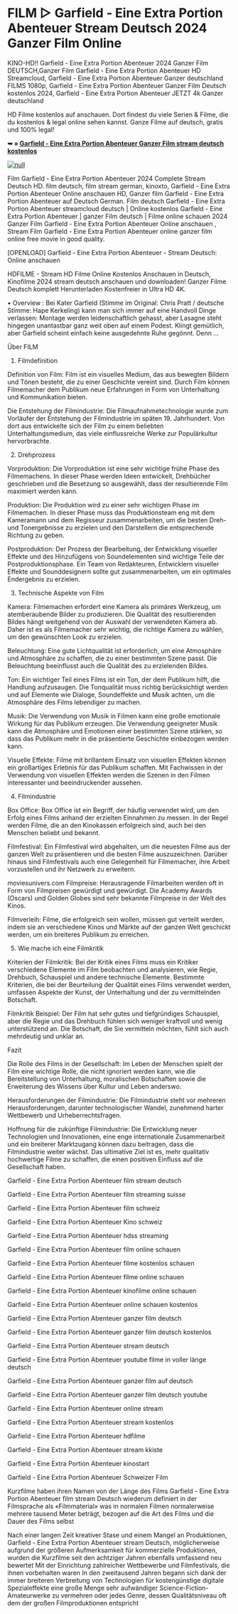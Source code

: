 # FILM ▷ Garfield - Eine Extra Portion Abenteuer Stream Deutsch 2024 Ganzer Film Online

KINO-HD!! Garfield - Eine Extra Portion Abenteuer 2024 Ganzer Film DEUTSCH,Ganzer Film Garfield - Eine Extra Portion Abenteuer HD Streamcloud, Garfield - Eine Extra Portion Abenteuer Ganzer deutschland FILMS 1080p, Garfield - Eine Extra Portion Abenteuer Ganzer Film Deutsch kostenlos 2024, Garfield - Eine Extra Portion Abenteuer JETZT 4k Ganzer deutschland

HD Filme kostenlos auf anschauen. Dort findest du viele Serien & Filme, die du kostenlos & legal online sehen kannst. Ganze Filme auf deutsch, gratis und 100% legal!

**➥ » [Garfield - Eine Extra Portion Abenteuer Ganzer Film stream deutsch kostenlos](https://t.co/GBbkgr0mmO)**

[![null](https://static.wixstatic.com/media/855a25_043b5abeb4ae4d35ac003198e7fe56ed~mv2.gif)](https://t.co/GBbkgr0mmO)

Film Garfield - Eine Extra Portion Abenteuer 2024 Complete Stream Deutsch HD. film deutsch, film stream german, kinoxto, Garfield - Eine Extra Portion Abenteuer Online anschauen HD, Ganzer film Garfield - Eine Extra Portion Abenteuer auf Deutsch German. Film deutsch Garfield - Eine Extra Portion Abenteuer streamcloud deutsch | Online kostenlos Garfield - Eine Extra Portion Abenteuer | ganzer Film deutsch | Filme online schauen 2024 Ganzer Film Garfield - Eine Extra Portion Abenteuer Online anschauen , Stream Film Garfield - Eine Extra Portion Abenteuer online ganzer film online free movie in good quality.

[OPENLOAD] Garfield - Eine Extra Portion Abenteuer - Stream Deutsch: Online anschauen

HDFILME - Stream HD Filme Online Kostenlos Anschauen in Deutsch, Kinofilme 2024 stream deutsch anschauen und downloaden! Ganzer Filme Deutsch komplett Herunterladen Kostenfreier in Ultra HD 4K.

• Overview : Bei Kater Garfield (Stimme im Original: Chris Pratt / deutsche Stimme: Hape Kerkeling) kann man sich immer auf eine Handvoll Dinge verlassen: Montage werden leidenschaftlich gehasst, aber Lasagne steht hingegen unantastbar ganz weit oben auf einem Podest. Klingt gemütlich, aber Garfield scheint einfach keine ausgedehnte Ruhe gegönnt. Denn ...

Über FILM

1. Filmdefinition

Definition von Film: Film ist ein visuelles Medium, das aus bewegten Bildern und Tönen besteht, die zu einer Geschichte vereint sind. Durch Film können Filmemacher dem Publikum neue Erfahrungen in Form von Unterhaltung und Kommunikation bieten.

Die Entstehung der Filmindustrie: Die Filmaufnahmetechnologie wurde zum Vorläufer der Entstehung der Filmindustrie im späten 19. Jahrhundert. Von dort aus entwickelte sich der Film zu einem beliebten Unterhaltungsmedium, das viele einflussreiche Werke zur Populärkultur hervorbrachte.

2. Drehprozess

Vorproduktion: Die Vorproduktion ist eine sehr wichtige frühe Phase des Filmemachens. In dieser Phase werden Ideen entwickelt, Drehbücher geschrieben und die Besetzung so ausgewählt, dass der resultierende Film maximiert werden kann.

Produktion: Die Produktion wird zu einer sehr wichtigen Phase im Filmemachen. In dieser Phase muss das Produktionsteam eng mit dem Kameramann und dem Regisseur zusammenarbeiten, um die besten Dreh- und Tonergebnisse zu erzielen und den Darstellern die entsprechende Richtung zu geben.

Postproduktion: Der Prozess der Bearbeitung, der Entwicklung visueller Effekte und des Hinzufügens von Soundelementen sind wichtige Teile der Postproduktionsphase. Ein Team von Redakteuren, Entwicklern visueller Effekte und Sounddesignern sollte gut zusammenarbeiten, um ein optimales Endergebnis zu erzielen.

3. Technische Aspekte von Film

Kamera: Filmemachen erfordert eine Kamera als primäres Werkzeug, um atemberaubende Bilder zu produzieren. Die Qualität des resultierenden Bildes hängt weitgehend von der Auswahl der verwendeten Kamera ab. Daher ist es als Filmemacher sehr wichtig, die richtige Kamera zu wählen, um den gewünschten Look zu erzielen.

Beleuchtung: Eine gute Lichtqualität ist erforderlich, um eine Atmosphäre und Atmosphäre zu schaffen, die zu einer bestimmten Szene passt. Die Beleuchtung beeinflusst auch die Qualität des zu erzielenden Bildes.

Ton: Ein wichtiger Teil eines Films ist ein Ton, der dem Publikum hilft, die Handlung aufzusaugen. Die Tonqualität muss richtig berücksichtigt werden und auf Elemente wie Dialoge, Soundeffekte und Musik achten, um die Atmosphäre des Films lebendiger zu machen.

Musik: Die Verwendung von Musik in Filmen kann eine große emotionale Wirkung für das Publikum erzeugen. Die Verwendung geeigneter Musik kann die Atmosphäre und Emotionen einer bestimmten Szene stärken, so dass das Publikum mehr in die präsentierte Geschichte einbezogen werden kann.

Visuelle Effekte: Filme mit brillantem Einsatz von visuellen Effekten können ein großartiges Erlebnis für das Publikum schaffen. Mit Fachwissen in der Verwendung von visuellen Effekten werden die Szenen in den Filmen interessanter und beeindruckender aussehen.

4. Filmindustrie

Box Office: Box Office ist ein Begriff, der häufig verwendet wird, um den Erfolg eines Films anhand der erzielten Einnahmen zu messen. In der Regel werden Filme, die an den Kinokassen erfolgreich sind, auch bei den Menschen beliebt und bekannt.

Filmfestival: Ein Filmfestival wird abgehalten, um die neuesten Filme aus der ganzen Welt zu präsentieren und die besten Filme auszuzeichnen. Darüber hinaus sind Filmfestivals auch eine Gelegenheit für Filmemacher, ihre Arbeit vorzustellen und ihr Netzwerk zu erweitern.

moviesunivers.com Filmpreise: Herausragende Filmarbeiten werden oft in Form von Filmpreisen gewürdigt und gewürdigt. Die Academy Awards (Oscars) und Golden Globes sind sehr bekannte Filmpreise in der Welt des Kinos.

Filmverleih: Filme, die erfolgreich sein wollen, müssen gut verteilt werden, indem sie an verschiedene Kinos und Märkte auf der ganzen Welt geschickt werden, um ein breiteres Publikum zu erreichen.

5. Wie mache ich eine Filmkritik

Kriterien der Filmkritik: Bei der Kritik eines Films muss ein Kritiker verschiedene Elemente im Film beobachten und analysieren, wie Regie, Drehbuch, Schauspiel und andere technische Elemente. Bestimmte Kriterien, die bei der Beurteilung der Qualität eines Films verwendet werden, umfassen Aspekte der Kunst, der Unterhaltung und der zu vermittelnden Botschaft.

Filmkritik Beispiel: Der Film hat sehr gutes und tiefgründiges Schauspiel, aber die Regie und das Drehbuch fühlen sich weniger kraftvoll und wenig unterstützend an. Die Botschaft, die Sie vermitteln möchten, fühlt sich auch mehrdeutig und unklar an.

Fazit

Die Rolle des Films in der Gesellschaft: Im Leben der Menschen spielt der Film eine wichtige Rolle, die nicht ignoriert werden kann, wie die Bereitstellung von Unterhaltung, moralischen Botschaften sowie die Erweiterung des Wissens über Kultur und Leben anderswo.

Herausforderungen der Filmindustrie: Die Filmindustrie steht vor mehreren Herausforderungen, darunter technologischer Wandel, zunehmend harter Wettbewerb und Urheberrechtsfragen.

Hoffnung für die zukünftige Filmindustrie: Die Entwicklung neuer Technologien und Innovationen, eine enge internationale Zusammenarbeit und ein breiterer Marktzugang können dazu beitragen, dass die Filmindustrie weiter wächst. Das ultimative Ziel ist es, mehr qualitativ hochwertige Filme zu schaffen, die einen positiven Einfluss auf die Gesellschaft haben.

Garfield - Eine Extra Portion Abenteuer film stream deutsch

Garfield - Eine Extra Portion Abenteuer film streaming suisse

Garfield - Eine Extra Portion Abenteuer film schweiz

Garfield - Eine Extra Portion Abenteuer Kino schweiz

Garfield - Eine Extra Portion Abenteuer hdss streaming

Garfield - Eine Extra Portion Abenteuer film online schauen

Garfield - Eine Extra Portion Abenteuer filme kostenlos schauen

Garfield - Eine Extra Portion Abenteuer filme online schauen

Garfield - Eine Extra Portion Abenteuer kinofilme online schauen

Garfield - Eine Extra Portion Abenteuer online schauen kostenlos

Garfield - Eine Extra Portion Abenteuer ganzer film deutsch

Garfield - Eine Extra Portion Abenteuer ganzer film deutsch kostenlos

Garfield - Eine Extra Portion Abenteuer stream deutsch

Garfield - Eine Extra Portion Abenteuer youtube filme in voller länge deutsch

Garfield - Eine Extra Portion Abenteuer ganzer film auf deutsch

Garfield - Eine Extra Portion Abenteuer ganzer film deutsch youtube

Garfield - Eine Extra Portion Abenteuer online stream

Garfield - Eine Extra Portion Abenteuer stream kostenlos

Garfield - Eine Extra Portion Abenteuer hdfilme

Garfield - Eine Extra Portion Abenteuer stream kkiste

Garfield - Eine Extra Portion Abenteuer kinostart

Garfield - Eine Extra Portion Abenteuer Schweizer Film

Kurzfilme haben ihren Namen von der Länge des Films Garfield - Eine Extra Portion Abenteuer film stream Deutsch wiederum definiert in der Filmsprache als «Filmmaterial» was in normalen Filmen normalerweise mehrere tausend Meter beträgt, bezogen auf die Art des Films und die Dauer des Films selbst

Nach einer langen Zeit kreativer Stase und einem Mangel an Produktionen, Garfield - Eine Extra Portion Abenteuer stream Deutsch, möglicherweise aufgrund der größeren Aufmerksamkeit für kommerzielle Produktionen, wurden die Kurzfilme seit den achtziger Jahren ebenfalls umfassend neu bewertet Mit der Einrichtung zahlreicher Wettbewerbe und Filmfestivals, die ihnen vorbehalten waren In den zweitausend Jahren begann sich dank der immer breiteren Verbreitung von Technologien für kostengünstige digitale Spezialeffekte eine große Menge sehr aufwändiger Science-Fiction-Amateurwerke zu vermehren oder jedes Genre, dessen Qualitätsniveau oft dem der großen Filmproduktionen entspricht
